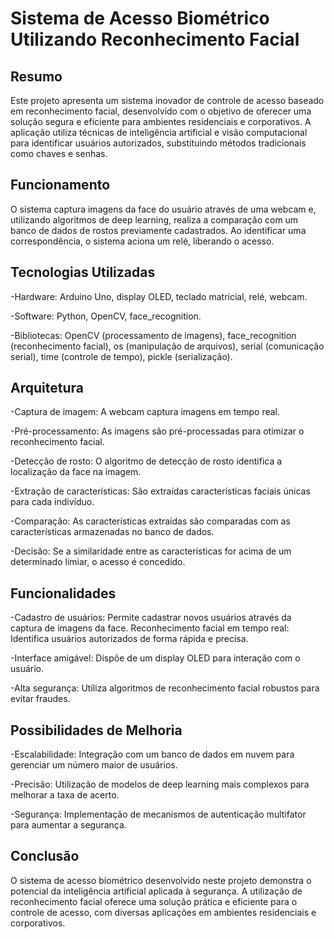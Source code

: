 # Sistema de Acesso Biométrico Utilizando Reconhecimento Facial

## Resumo

Este projeto apresenta um sistema inovador de controle de acesso baseado em reconhecimento facial, desenvolvido com o objetivo de oferecer uma solução segura e eficiente para ambientes residenciais e corporativos. A aplicação utiliza técnicas de inteligência artificial e visão computacional para identificar usuários autorizados, substituindo métodos tradicionais como chaves e senhas.

## Funcionamento

O sistema captura imagens da face do usuário através de uma webcam e, utilizando algoritmos de deep learning, realiza a comparação com um banco de dados de rostos previamente cadastrados. Ao identificar uma correspondência, o sistema aciona um relé, liberando o acesso.

## Tecnologias Utilizadas

-Hardware: Arduino Uno, display OLED, teclado matricial, relé, webcam.

-Software: Python, OpenCV, face_recognition.

-Bibliotecas: OpenCV (processamento de imagens), face_recognition (reconhecimento facial), os (manipulação de arquivos), serial (comunicação serial), time (controle de tempo), pickle (serialização).

## Arquitetura

-Captura de imagem: A webcam captura imagens em tempo real.

-Pré-processamento: As imagens são pré-processadas para otimizar o reconhecimento facial.

-Detecção de rosto: O algoritmo de detecção de rosto identifica a localização da face na imagem.

-Extração de características: São extraídas características faciais únicas para cada indivíduo.

-Comparação: As características extraídas são comparadas com as características armazenadas no banco de dados.

-Decisão: Se a similaridade entre as características for acima de um determinado limiar, o acesso é concedido.

## Funcionalidades

-Cadastro de usuários: Permite cadastrar novos usuários através da captura de imagens da face.
Reconhecimento facial em tempo real: Identifica usuários autorizados de forma rápida e precisa.

-Interface amigável: Dispõe de um display OLED para interação com o usuário.

-Alta segurança: Utiliza algoritmos de reconhecimento facial robustos para evitar fraudes.

## Possibilidades de Melhoria

-Escalabilidade: Integração com um banco de dados em nuvem para gerenciar um número maior de usuários.

-Precisão: Utilização de modelos de deep learning mais complexos para melhorar a taxa de acerto.

-Segurança: Implementação de mecanismos de autenticação multifator para aumentar a segurança.

## Conclusão

O sistema de acesso biométrico desenvolvido neste projeto demonstra o potencial da inteligência artificial aplicada à segurança. A utilização de reconhecimento facial oferece uma solução prática e eficiente para o controle de acesso, com diversas aplicações em ambientes residenciais e corporativos.

